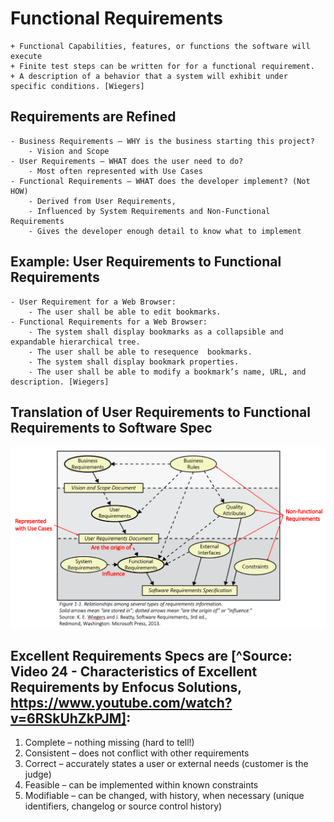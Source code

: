 # Functional Requirements

    + Functional Capabilities, features, or functions the software will execute
    + Finite test steps can be written for for a functional requirement.
    + A description of a behavior that a system will exhibit under specific conditions. [Wiegers]

## Requirements are Refined

    - Business Requirements – WHY is the business starting this project?
        - Vision and Scope
    - User Requirements – WHAT does the user need to do?
        - Most often represented with Use Cases
    - Functional Requirements – WHAT does the developer implement? (Not HOW)
        - Derived from User Requirements,
        - Influenced by System Requirements and Non-Functional Requirements
        - Gives the developer enough detail to know what to implement

## Example: User Requirements to Functional Requirements
    - User Requirement for a Web Browser:
        - The user shall be able to edit bookmarks.
    - Functional Requirements for a Web Browser:
        - The system shall display bookmarks as a collapsible and expandable hierarchical tree.
        - The user shall be able to resequence  bookmarks.
        - The system shall display bookmark properties.
        - The user shall be able to modify a bookmark’s name, URL, and description. [Wiegers]


## Translation of User Requirements to Functional Requirements to Software Spec

  ![test](./images/Requirements.png)

## Excellent Requirements Specs are [^Source: Video 24 - Characteristics of Excellent Requirements by Enfocus Solutions, https://www.youtube.com/watch?v=6RSkUhZkPJM]:
1. Complete – nothing missing (hard to tell!)
2. Consistent – does not conflict with other requirements
3. Correct – accurately states a user or external needs (customer is the judge)
4. Feasible – can be implemented within known constraints
5. Modifiable – can be changed, with history, when necessary (unique identifiers, changelog or source control history)
